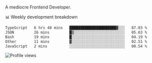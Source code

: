 A mediocre Frontend Developer.

📊 Weekly development breakdown
<!--START_SECTION:waka-->

```txt
TypeScript   6 hrs 48 mins   █████████████████████▓░░░   87.03 %
JSON         26 mins         █▒░░░░░░░░░░░░░░░░░░░░░░░   05.63 %
Bash         19 mins         █░░░░░░░░░░░░░░░░░░░░░░░░   04.19 %
Other        11 mins         ▓░░░░░░░░░░░░░░░░░░░░░░░░   02.51 %
JavaScript   2 mins          ░░░░░░░░░░░░░░░░░░░░░░░░░   00.54 %
```

<!--END_SECTION:waka-->

<img src="https://gpvc.arturio.dev/iqbalfasri" alt="Profile views"/>
